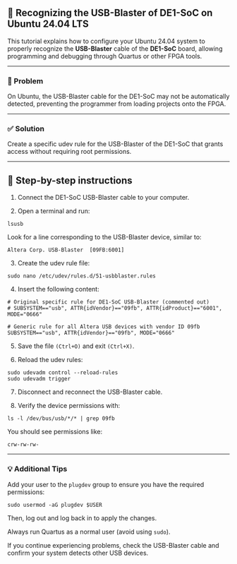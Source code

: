 ## 🔌 Recognizing the USB-Blaster of DE1-SoC on Ubuntu 24.04 LTS

This tutorial explains how to configure your Ubuntu 24.04 system to properly recognize the **USB-Blaster** cable of the **DE1-SoC** board, allowing programming and debugging through Quartus or other FPGA tools.

---

### 🧩 Problem

On Ubuntu, the USB-Blaster cable for the DE1-SoC may not be automatically detected, preventing the programmer from loading projects onto the FPGA.

---

### ✅ Solution

Create a specific udev rule for the USB-Blaster of the DE1-SoC that grants access without requiring root permissions.

---

## 📝 Step-by-step instructions

1. Connect the DE1-SoC USB-Blaster cable to your computer.

2. Open a terminal and run:

``` lsusb ```
  
Look for a line corresponding to the USB-Blaster device, similar to:

``` Altera Corp. USB-Blaster  [09FB:6001] ```

3. Create the udev rule file:

``` sudo nano /etc/udev/rules.d/51-usbblaster.rules ```

4. Insert the following content:

```
# Original specific rule for DE1-SoC USB-Blaster (commented out)
# SUBSYSTEM=="usb", ATTR{idVendor}=="09fb", ATTR{idProduct}=="6001", MODE="0666"

# Generic rule for all Altera USB devices with vendor ID 09fb
SUBSYSTEM=="usb", ATTR{idVendor}=="09fb", MODE="0666"
```
5. Save the file ``` (Ctrl+O) ``` and exit ``` (Ctrl+X) ```.

6. Reload the udev rules:
```
sudo udevadm control --reload-rules
sudo udevadm trigger
```
7. Disconnect and reconnect the USB-Blaster cable.

8. Verify the device permissions with:

``` ls -l /dev/bus/usb/*/* | grep 09fb ```

You should see permissions like:

``` crw-rw-rw- ```

---

### 💡 Additional Tips

Add your user to the ``` plugdev ``` group to ensure you have the required permissions:

``` sudo usermod -aG plugdev $USER ```

Then, log out and log back in to apply the changes.

Always run Quartus as a normal user (avoid using ``` sudo ```).

If you continue experiencing problems, check the USB-Blaster cable and confirm your system detects other USB devices.     
